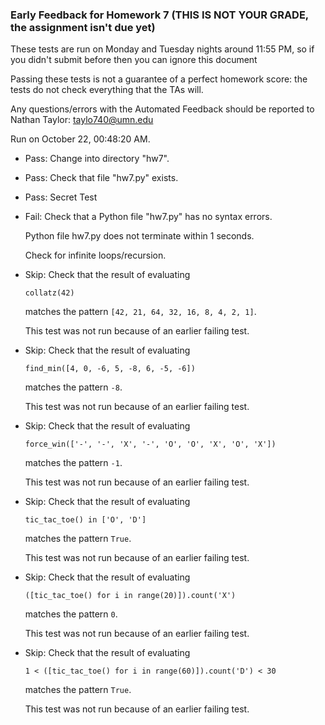 ### Early Feedback for Homework 7 (THIS IS NOT YOUR GRADE, the assignment isn't due yet)

These tests are run on Monday and Tuesday nights around 11:55 PM, so if you didn't submit before then you can ignore this document

Passing these tests is not a guarantee of a perfect homework score: the tests do not check everything that the TAs will.

Any questions/errors with the Automated Feedback should be reported to Nathan Taylor: taylo740@umn.edu

Run on October 22, 00:48:20 AM.

+ Pass: Change into directory "hw7".

+ Pass: Check that file "hw7.py" exists.

+ Pass: Secret Test

+ Fail: Check that a Python file "hw7.py" has no syntax errors.

    Python file hw7.py does not terminate within 1 seconds.

    Check for infinite loops/recursion.



+ Skip: 
Check that the result of evaluating
   ```
   collatz(42)
   ```
   matches the pattern `[42, 21, 64, 32, 16, 8, 4, 2, 1]`.

   


  This test was not run because of an earlier failing test.

+ Skip: 
Check that the result of evaluating
   ```
   find_min([4, 0, -6, 5, -8, 6, -5, -6])
   ```
   matches the pattern `-8`.

   


  This test was not run because of an earlier failing test.

+ Skip: 
Check that the result of evaluating
   ```
   force_win(['-', '-', 'X', '-', 'O', 'O', 'X', 'O', 'X'])
   ```
   matches the pattern `-1`.

   


  This test was not run because of an earlier failing test.

+ Skip: 
Check that the result of evaluating
   ```
   tic_tac_toe() in ['O', 'D']
   ```
   matches the pattern `True`.

   


  This test was not run because of an earlier failing test.

+ Skip: 
Check that the result of evaluating
   ```
   ([tic_tac_toe() for i in range(20)]).count('X')
   ```
   matches the pattern `0`.

   


  This test was not run because of an earlier failing test.

+ Skip: 
Check that the result of evaluating
   ```
   1 < ([tic_tac_toe() for i in range(60)]).count('D') < 30
   ```
   matches the pattern `True`.

   


  This test was not run because of an earlier failing test.

